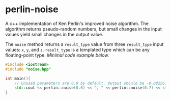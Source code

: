 # perlin-noise
A c++ implementation of Ken Perlin's improved noise algorithm. The algorithm returns pseudo-random numbers, but small changes in the input values yield small changes in the output value.

The `noise` method returns a `result_type` value from three `result_type` input values: `x`, `y`, and `z`. `result_type` is a templated type which can be any floating-point type. *Minimal code example below.*

```cpp
#include <iostream>
#include "noise.hpp"

int main(){
	// Unused parameters are 0.0 by default. Output should be -0.08256, -0.13692
	std::cout << perlin::noise(0.6) << ", " << perlin::noise(0.7) << std::endl;
}
```
